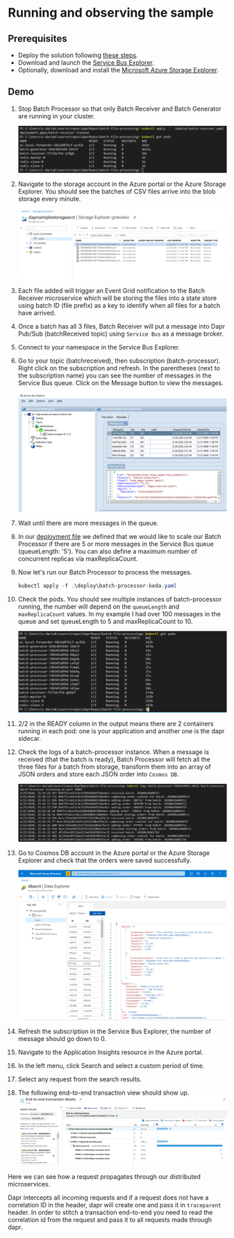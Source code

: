 # Running and observing the sample

## Prerequisites

* Deploy the solution following [these steps](deployment.md).
* Download and launch the [Service Bus Explorer](https://github.com/paolosalvatori/ServiceBusExplorer/releases).
* Optionally, download and install the [Microsoft Azure Storage Explorer](https://azure.microsoft.com/en-us/features/storage-explorer/#overview).

## Demo

1. Stop Batch Processor so that only Batch Receiver and Batch Generator are running in your cluster.

    ![Generator and Receiver Running](images/generator-and-receiver-running.png)

2. Navigate to the storage account in the Azure portal or the Azure Storage Explorer. You should see the batches of CSV files arrive into the blob storage every minute.

    ![Blob Storage](images/csv-files-blob-storage.png)

3. Each file added will trigger an Event Grid notification to the Batch Receiver microservice which will be storing the files into a state store using batch ID (file prefix) as a key to identify when all files for a batch have arrived.

4. Once a batch has all 3 files, Batch Receiver will put a message into Dapr Pub/Sub (batchReceived topic) using `Service Bus` as a message broker.

5. Connect to your namespace in the Service Bus Explorer.

6. Go to your topic (batchreceived), then subscription (batch-processor). Right click on the subscription and refresh. In the parentheses (next to the subscription name) you can see the number of messages in the Service Bus queue. Click on the Message button to view the messages.

    ![Service Bus Messages](images/service-bus-messages.png)

7. Wait until there are more messages in the queue.

8. In our [deployment file](deploy/batch-processor-keda.yaml) we defined that we would like to scale our Batch Processor if there are 5 or more messages in the Service Bus queue (queueLength: '5'). You can also define a maximum number of concurrent replicas via maxReplicaCount.

9. Now let's run our Batch Processor to process the messages.

    ```powershell
    kubectl apply -f .\deploy\batch-processor-keda.yaml
    ```

10. Check the pods. You should see multiple instances of batch-processor running, the number will depend on the `queueLength` and `maxReplicaCount` values. In my example I had over 100 messages in the queue and set queueLength to 5 and maxReplicaCount to 10.

    ![Batch Processor Scaled](images/batch-processor-scaled.png)

11. 2/2 in the READY column in the output means there are 2 containers running in each pod: one is your application and another one is the dapr sidecar.

12. Check the logs of a batch-processor instance. When a message is received (that the batch is ready), Batch Processor will fetch all the three files for a batch from storage, transform them into an array of JSON orders and store each JSON order into `Cosmos DB`.

    ![Batch Processor Logs](images/batch-processor-logs.png)

13. Go to Cosmos DB account in the Azure portal or the Azure Storage Explorer and check that the orders were saved successfully.

    ![Orders in Cosmos DB](images/orders-in-cosmosdb-portal.png)

14. Refresh the subscription in the Service Bus Explorer, the number of message should go down to 0.

15. Navigate to the Application Insights resource in the Azure portal.

16. In the left menu, click Search and select a custom period of time.

17. Select any request from the search results.

18. The following end-to-end transaction view should show up.
    ![End-to-End Transaction](images/end-to-end-transaction.png)

Here we can see how a request propagates through our distributed microservices.

Dapr intercepts all incoming requests and if a request does not have a correlation ID in the header, dapr will create one and pass it in `traceparent` header. In order to stitch a transaction end-to-end you need to read the correlation id from the request and pass it to all requests made through dapr.